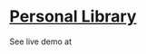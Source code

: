 # [Personal Library](https://www.freecodecamp.org/learn/quality-assurance/quality-assurance-projects/personal-library)
See live demo at

